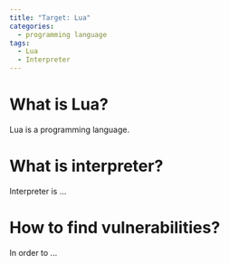 ```yaml
---
title: "Target: Lua"
categories:
  - programming language
tags:
  - Lua
  - Interpreter
---
```




# What is Lua?

Lua is a programming language.



# What is interpreter?

Interpreter is ...



# How to find vulnerabilities?

In order to ...